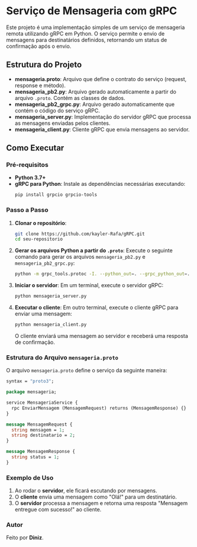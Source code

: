 # Serviço de Mensageria com gRPC

Este projeto é uma implementação simples de um serviço de mensageria remota utilizando gRPC em Python. O serviço permite o envio de mensagens para destinatários definidos, retornando um status de confirmação após o envio.

## Estrutura do Projeto

- **mensageria.proto**: Arquivo que define o contrato do serviço (request, response e método).
- **mensageria_pb2.py**: Arquivo gerado automaticamente a partir do arquivo `.proto`. Contém as classes de dados.
- **mensageria_pb2_grpc.py**: Arquivo gerado automaticamente que contém o código do serviço gRPC.
- **mensageria_server.py**: Implementação do servidor gRPC que processa as mensagens enviadas pelos clientes.
- **mensageria_client.py**: Cliente gRPC que envia mensagens ao servidor.

## Como Executar

### Pré-requisitos

- **Python 3.7+**
- **gRPC para Python**: Instale as dependências necessárias executando:
  ```bash
  pip install grpcio grpcio-tools
  ```

### Passo a Passo

1. **Clonar o repositório**:
   ```bash
   git clone https://github.com/kayler-Rafa/gRPC.git
   cd seu-repositorio
   ```

2. **Gerar os arquivos Python a partir do `.proto`**:
   Execute o seguinte comando para gerar os arquivos `mensageria_pb2.py` e `mensageria_pb2_grpc.py`:
   ```bash
   python -m grpc_tools.protoc -I. --python_out=. --grpc_python_out=. mensageria.proto
   ```

3. **Iniciar o servidor**:
   Em um terminal, execute o servidor gRPC:
   ```bash
   python mensageria_server.py
   ```

4. **Executar o cliente**:
   Em outro terminal, execute o cliente gRPC para enviar uma mensagem:
   ```bash
   python mensageria_client.py
   ```

   O cliente enviará uma mensagem ao servidor e receberá uma resposta de confirmação.

### Estrutura do Arquivo `mensageria.proto`

O arquivo `mensageria.proto` define o serviço da seguinte maneira:

```proto
syntax = "proto3";

package mensageria;

service MensageriaService {
  rpc EnviarMensagem (MensagemRequest) returns (MensagemResponse) {}
}

message MensagemRequest {
  string mensagem = 1;
  string destinatario = 2;
}

message MensagemResponse {
  string status = 1;
}
```

### Exemplo de Uso

1. Ao rodar o **servidor**, ele ficará escutando por mensagens.
2. O **cliente** envia uma mensagem como "Olá!" para um destinatário.
3. O **servidor** processa a mensagem e retorna uma resposta "Mensagem entregue com sucesso!" ao cliente.

### Autor

Feito por **Diniz**.
